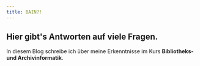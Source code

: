```yaml
---
title: BAIN?!
---
```


## Hier gibt's Antworten auf viele Fragen.

In diesem Blog schreibe ich über meine Erkenntnisse im Kurs **Bibliotheks- und Archivinformatik**.
